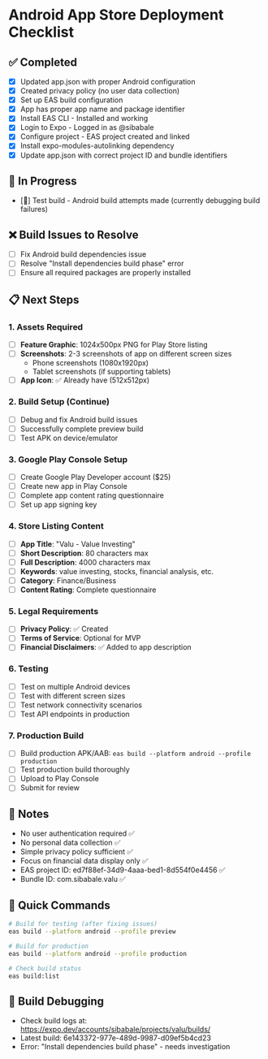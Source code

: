 # Android App Store Deployment Checklist

## ✅ Completed
- [x] Updated app.json with proper Android configuration
- [x] Created privacy policy (no user data collection)
- [x] Set up EAS build configuration
- [x] App has proper app name and package identifier
- [x] Install EAS CLI - Installed and working
- [x] Login to Expo - Logged in as @sibabale
- [x] Configure project - EAS project created and linked
- [x] Install expo-modules-autolinking dependency
- [x] Update app.json with correct project ID and bundle identifiers

## 🔄 In Progress
- [🔄] Test build - Android build attempts made (currently debugging build failures)

## ❌ Build Issues to Resolve
- [ ] Fix Android build dependencies issue
- [ ] Resolve "Install dependencies build phase" error
- [ ] Ensure all required packages are properly installed

## 📋 Next Steps

### 1. Assets Required
- [ ] **Feature Graphic**: 1024x500px PNG for Play Store listing
- [ ] **Screenshots**: 2-3 screenshots of app on different screen sizes
  - Phone screenshots (1080x1920px)
  - Tablet screenshots (if supporting tablets)
- [ ] **App Icon**: ✅ Already have (512x512px)

### 2. Build Setup (Continue)
- [ ] Debug and fix Android build issues
- [ ] Successfully complete preview build
- [ ] Test APK on device/emulator

### 3. Google Play Console Setup
- [ ] Create Google Play Developer account ($25)
- [ ] Create new app in Play Console
- [ ] Complete app content rating questionnaire
- [ ] Set up app signing key

### 4. Store Listing Content
- [ ] **App Title**: "Valu - Value Investing"
- [ ] **Short Description**: 80 characters max
- [ ] **Full Description**: 4000 characters max
- [ ] **Keywords**: value investing, stocks, financial analysis, etc.
- [ ] **Category**: Finance/Business
- [ ] **Content Rating**: Complete questionnaire

### 5. Legal Requirements
- [ ] **Privacy Policy**: ✅ Created
- [ ] **Terms of Service**: Optional for MVP
- [ ] **Financial Disclaimers**: ✅ Added to app description

### 6. Testing
- [ ] Test on multiple Android devices
- [ ] Test with different screen sizes
- [ ] Test network connectivity scenarios
- [ ] Test API endpoints in production

### 7. Production Build
- [ ] Build production APK/AAB: `eas build --platform android --profile production`
- [ ] Test production build thoroughly
- [ ] Upload to Play Console
- [ ] Submit for review

## 📝 Notes
- No user authentication required ✅
- No personal data collection ✅
- Simple privacy policy sufficient ✅
- Focus on financial data display only ✅
- EAS project ID: ed7f88ef-34d9-4aaa-bed1-8d554f0e4456 ✅
- Bundle ID: com.sibabale.valu ✅

## 🚀 Quick Commands
```bash
# Build for testing (after fixing issues)
eas build --platform android --profile preview

# Build for production
eas build --platform android --profile production

# Check build status
eas build:list
```

## 🔧 Build Debugging
- Check build logs at: https://expo.dev/accounts/sibabale/projects/valu/builds/
- Latest build: 6e143372-977e-489d-9987-d09ef5b4cd23
- Error: "Install dependencies build phase" - needs investigation 